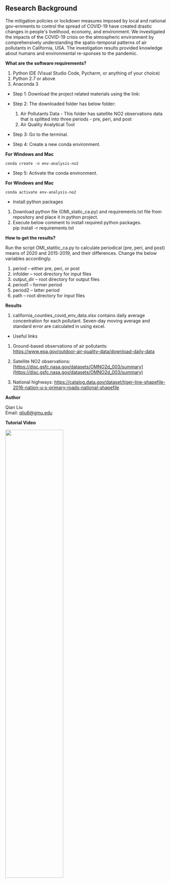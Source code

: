## **Research Background**

The mitigation policies or lockdown measures imposed by local and national gov-ernments to control the spread of COVID-19 have created drastic changes in people's livelihood, economy, and environment. We investigated the impacts of the COVID-19 crisis on the atmospheric environment by comprehensively understanding the spatio-temporal patterns of air pollutants in California, USA. The investigation results provided knowledge about humans and environmental re-sponses to the pandemic.

**What are the software requirements?**

1. Python IDE (Visual Studio Code, Pycharm, or anything of your choice)
2. Python 2.7 or above
3. Anaconda 3

* Step 1: Download the project related materials using the link:


* Step 2: The downloaded folder has below folder:
    1. Air Pollutants Data - This folder has satellite NO2 observations data that is splitted into three periods - pre, peri, and post
    2. Air Quality Analytical Tool
   
* Step 3: Go to the terminal. 

* Step 4: Create a new conda environment.

**For Windows and Mac**
```
conda create -n env-analysis-no2
```

* Step 5: Activate the conda environment.

**For Windows and Mac**
```
conda activate env-analysis-no2
```

* Install python packages


1. Download python file (OMI_static_ca.py) and requirements.txt file from repository and place it in python project.
2. Execute below comment to install required python packages.<br/>
    pip install -r requirements.txt

**How to get the results?**

Run the script OMI_statitic_ca.py to calculate periodical (pre, peri, and post) means of 2020 and 2015-2019, and their differences. Change the below variables accordingly.

1. period – either pre, peri, or post
2. infolder – root directory for input files
3. output_dir – root directory for output files
4. period1 – former period
5. period2 – latter period
6. path – root directory for input files

**Results**

1. california_counties_covid_env_data.xlsx contains daily average concentration for each pollutant. Seven-day moving average and standard error are calculated in using excel.

* Useful links

1. Ground-based observations of air pollutants: https://www.epa.gov/outdoor-air-quality-data/download-daily-data

2. Satellite NO2 observations: [https://disc.gsfc.nasa.gov/datasets/OMNO2d_003/summary](https://disc.gsfc.nasa.gov/datasets/OMNO2d_003/summary)

3. National highways: https://catalog.data.gov/dataset/tiger-line-shapefile-2016-nation-u-s-primary-roads-national-shapefile


**Author**

Qian Liu<br>
Email: qliu6@gmu.edu


**Tutorial Video**

[<img src="https://github.com/stccenter/COVID-19/blob/master/analysis/CA%20-%20Air%20Pollution/Screenshots/Screenshot%20for%20video.png" width="60%">](https://www.youtube.com/watch?v=hwQF3_ZJSJY)

